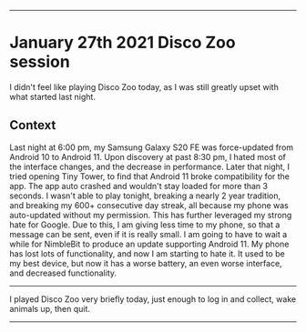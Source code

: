 
***

# January 27th 2021 Disco Zoo session

I didn't feel like playing Disco Zoo today, as I was still greatly upset with what started last night. 

## Context

Last night at 6:00 pm, my Samsung Galaxy S20 FE was force-updated from Android 10 to Android 11. Upon discovery at past 8:30 pm, I hated most of the interface changes, and the decrease in performance. Later that night, I tried opening Tiny Tower, to find that Android 11 broke compatibility for the app. The app auto crashed and wouldn't stay loaded for more than 3 seconds. I wasn't able to play tonight, breaking a nearly 2 year tradition, and breaking my 600+ consecutive day streak, all because my phone was auto-updated without my permission. This has further leveraged my strong hate for Google. Due to this, I am giving less time to my phone, so that a message can be sent, even if it is really small. I am going to have to wait a while for NimbleBit to produce an update supporting Android 11. My phone has lost lots of functionality, and now I am starting to hate it. It used to be my best device, but now it has a worse battery, an even worse interface, and decreased functionality.

***

I played Disco Zoo very briefly today, just enough to log in and collect, wake animals up, then quit.

***
